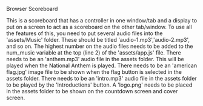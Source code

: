 Browser Scoreboard

This is a scoreboard that has a controller in one window/tab and a display to put on a screen to act as a scoreboard on the other tab/window. To use all the features of this, you need to put several audio files into the 'assets/Music' folder. These should be titled 'audio-1.mp3','audio-2.mp3', and so on. The highest number on the audio files needs to be added to the num_music variable at the top (line 2) of the 'assets/app.js' file. There needs to be an 'anthem.mp3' audio file in the assets folder. This will be played when the National Anthem is played. There needs to be an 'american flag.jpg' image file to be shown when the flag button is selected in the assets folder. There needs to be an 'intro.mp3' audio file in the assets folder to be played by the 'Introductions' button. A 'logo.png' needs to be placed in the assets folder to be shown on the countdown screen and cover screen.
